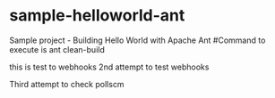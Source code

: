 # sample-helloworld-ant
Sample project - Building Hello World with Apache Ant
#Command to execute is ant clean-build

this is test to webhooks
2nd attempt to test webhooks

Third attempt to check pollscm
